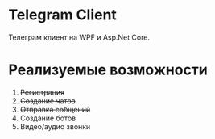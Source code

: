 # Telegram Client

Телеграм клиент на WPF и Asp.Net Core.

# Реализуемые возможности 

1) ~~Регистрация~~
2) ~~Создание чатов~~
3) ~~Отправка собщений~~
4) Создание ботов
5) Видео/аудио звонки
